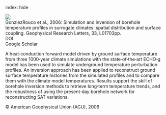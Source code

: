 index: hide

<div class="Citation">
    <div class="Citation-thumb CitationThumb-linked"  data-href="https://doi.org/10.1029/2005gl024693">
      <img src="https://static.claimspace.cloud/climate-study-static/refs/thumbs/5/GonzlezRouco_et_al_2006-thumb.png" />
    </div>

  <div class="Citation-body">
    <div class="Citation-text">GonzlezRouco et al., 2006: Simulation and inversion of borehole temperature profiles in surrogate climates: spatial distribution and surface coupling. <span class="Article-journal">Geophysical Research Letters, </span><span class="Article-volume">33, </span>L01703pp.</div>
    <div class="Citation-links">
      <div class="CitationLink" data-href="https://doi.org/10.1029/2005gl024693">
        <div class="CitationLink-icon CitationLink-Doi"></div>
        <div class="CitationLink-text">DOI</div>
      </div>
      <div class="CitationLink" data-href="https://scholar.google.com/scholar?q=10.1029/2005gl024693">
        <div class="CitationLink-icon CitationLink-Scholar"></div>
        <div class="CitationLink-text">Google Scholar</div>
      </div>
    </div>
  </div>
</div>

A heat‐conduction forward model driven by ground surface temperature from three 1000‐year climate simulations with the state‐of‐the‐art ECHO‐g model has been used to simulate underground temperature perturbation profiles. An inversion approach has been applied to reconstruct ground surface temperature histories from the simulated profiles and to compare them with the climate model temperatures. Results support the skill of borehole inversion methods to retrieve long‐term temperature trends, and the robustness of using the present‐day borehole network for reconstructing SAT variations.

<div class="Citation-copy">
&copy; American Geophysical Union (AGU), 2006
</div>
